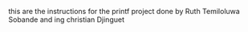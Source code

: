 this are the instructions for the printf project done by Ruth Temiloluwa Sobande and ing christian Djinguet
